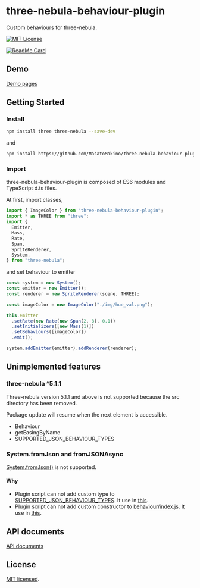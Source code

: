 # three-nebula-behaviour-plugin

Custom behaviours for three-nebula.

[![MIT License](http://img.shields.io/badge/license-MIT-blue.svg?style=flat)](LICENSE)

[![ReadMe Card](https://github-readme-stats.vercel.app/api/pin/?username=MasatoMakino&repo=three-nebula-behaviour-plugin&show_owner=true)](https://github.com/MasatoMakino/three-nebula-behaviour-plugin)

## Demo

[Demo pages](https://masatomakino.github.io/three-nebula-behaviour-plugin/demo)

## Getting Started

### Install

```bash
npm install three three-nebula --save-dev
```

and

```bash
npm install https://github.com/MasatoMakino/three-nebula-behaviour-plugin.git --save-dev
```

### Import

three-nebula-behaviour-plugin is composed of ES6 modules and TypeScript d.ts files.

At first, import classes,

```javascript
import { ImageColor } from "three-nebula-behaviour-plugin";
import * as THREE from "three";
import {
  Emitter,
  Mass,
  Rate,
  Span,
  SpriteRenderer,
  System,
} from "three-nebula";
```

and set behaviour to emitter

```javascript
const system = new System();
const emitter = new Emitter();
const renderer = new SpriteRenderer(scene, THREE);

const imageColor = new ImageColor("./img/hue_val.png");

this.emitter
  .setRate(new Rate(new Span(2, 8), 0.1))
  .setInitializers([new Mass(1)])
  .setBehaviours([imageColor])
  .emit();

system.addEmitter(emitter).addRenderer(renderer);
```

## Unimplemented features

### three-nebula ^5.1.1

Three-nebula version 5.1.1 and above is not supported because the src directory has been removed.

Package update will resume when the next element is accessible.

- Behaviour
- getEasingByName
- SUPPORTED_JSON_BEHAVIOUR_TYPES

### System.fromJson and fromJSONAsync

[System.fromJson()](https://creativelifeform.github.io/three-nebula/api/function/index.html#static-function-fromJSON) is not supported.

#### Why

- Plugin script can not add custom type to [SUPPORTED_JSON_BEHAVIOUR_TYPES](https://creativelifeform.github.io/three-nebula/api/variable/index.html#static-variable-SUPPORTED_JSON_BEHAVIOUR_TYPES).
  It use in [this](https://creativelifeform.github.io/three-nebula/api/file/src/core/fromJSON.js.html#lineNumber62).
- Plugin script can not add custom constructor to [behaviour/index.js](https://github.com/creativelifeform/three-nebula/blob/master/src/behaviour/index.js).
  It use in [this](https://creativelifeform.github.io/three-nebula/api/file/src/core/fromJSON.js.html#lineNumber68).

## API documents

[API documents](https://masatomakino.github.io/three-nebula-behaviour-plugin/api/)

## License

[MIT licensed](LICENSE).
